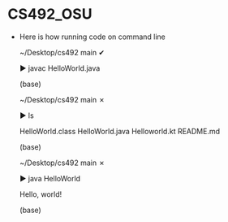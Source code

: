 # CS492_OSU

 - Here is how running code on command line

    ~/Desktop/cs492  main ✔   

    ▶ javac HelloWorld.java

    (base)

    ~/Desktop/cs492  main ✗       

    ▶ ls

    HelloWorld.class HelloWorld.java  Helloworld.kt    README.md

    (base)

    ~/Desktop/cs492  main ✗                                

    ▶ java HelloWorld

    Hello, world!

    (base)
